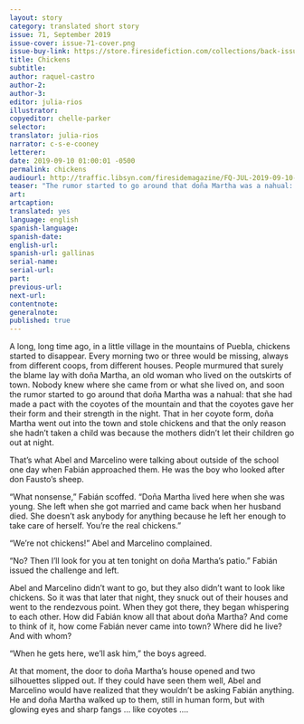 ```yaml
---
layout: story
category: translated short story
issue: 71, September 2019
issue-cover: issue-71-cover.png
issue-buy-link: https://store.firesidefiction.com/collections/back-issues/products/fireside-magazine-issue-71-september-2019
title: Chickens
subtitle:
author: raquel-castro
author-2:
author-3:
editor: julia-rios
illustrator:
copyeditor: chelle-parker
selector:
translator: julia-rios
narrator: c-s-e-cooney
letterer:
date: 2019-09-10 01:00:01 -0500
permalink: chickens
audiourl: http://traffic.libsyn.com/firesidemagazine/FQ-JUL-2019-09-10-Chickens.mp3
teaser: "The rumor started to go around that doña Martha was a nahual: that she had made a pact with the coyotes of the mountain..."
art:
artcaption:
translated: yes
language: english
spanish-language:
spanish-date:
english-url:
spanish-url: gallinas
serial-name:
serial-url:
part:
previous-url:
next-url:
contentnote:
generalnote:
published: true
---
```


A long, long time ago, in a little village in the mountains of Puebla, chickens started to disappear. Every morning two or three would be missing, always from different coops, from different houses. People murmured that surely the blame lay with doña Martha, an old woman who lived on the outskirts of town. Nobody knew where she came from or what she lived on, and soon the rumor started to go around that doña Martha was a nahual: that she had made a pact with the coyotes of the mountain and that the coyotes gave her their form and their strength in the night. That in her coyote form, doña Martha went out into the town and stole chickens and that the only reason she hadn’t taken a child was because the mothers didn’t let their children go out at night.  

That’s what Abel and Marcelino were talking about outside of the school one day when Fabián approached them. He was the boy who looked after don Fausto’s sheep.

“What nonsense,” Fabián scoffed. “Doña Martha lived here when she was young. She left when she got married and came back when her husband died. She doesn’t ask anybody for anything because he left her enough to take care of herself. You’re the real chickens.”

“We’re not chickens!” Abel and Marcelino complained.

“No? Then I’ll look for you at ten tonight on doña Martha’s patio.” Fabián issued the challenge and left.

Abel and Marcelino didn’t want to go, but they also didn’t want to look like chickens. So it was that later that night, they snuck out of their houses and went to the rendezvous point. When they got there, they began whispering to each other. How did Fabián know all that about doña Martha? And come to think of it, how come Fabián never came into town? Where did he live? And with whom?

“When he gets here, we’ll ask him,” the boys agreed.

At that moment, the door to doña Martha’s house opened and two silhouettes slipped out. If they could have seen them well, Abel and Marcelino would have realized that they wouldn’t be asking Fabián anything. He and doña Martha walked up to them, still in human form, but with glowing eyes and sharp fangs ... like coyotes ....
